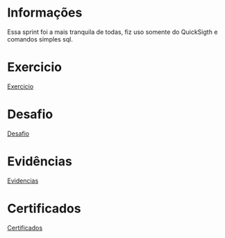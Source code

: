 # Informações
Essa sprint foi a mais tranquila de todas, fiz uso somente do QuickSigth e comandos simples sql.

# Exercicio

[Exercicio](./Exercícios/)

# Desafio

[Desafio](./Desafio/)

# Evidências

[Evidencias](./Evidências/)

# Certificados

[Certificados](./Certificados/)
